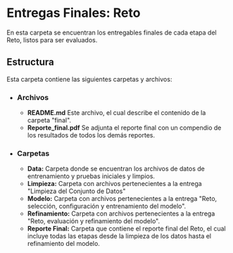 # Entregas Finales: Reto

En esta carpeta se encuentran los entregables finales de cada etapa del Reto, listos para ser evaluados.

## Estructura
Esta carpeta contiene las siguientes carpetas y archivos:

* ### **Archivos**
  * **README.md** Este archivo, el cual describe el contenido de la carpeta "final".
  * **Reporte_final.pdf** Se adjunta el reporte final con un compendio de los resultados de todos los demás reportes.
* ### **Carpetas**
  * **Data:** Carpeta donde se encuentran los archivos de datos de entrenamiento y pruebas iniciales y limpios.
  * **Limpieza:** Carpeta con archivos pertenecientes a la entrega "Limpieza del Conjunto de Datos"
  * **Modelo:** Carpeta con archivos pertenecientes a la entrega "Reto, selección, configuración y entrenamiento del modelo".
  * **Refinamiento:** Carpeta con archivos pertenecientes a la entrega "Reto, evaluación y refinamiento del modelo".
  * **Reporte Final:** Carpeta que contiene el reporte final del Reto, el cual incluye todas las etapas desde la limpieza de los datos hasta el refinamiento del modelo.



